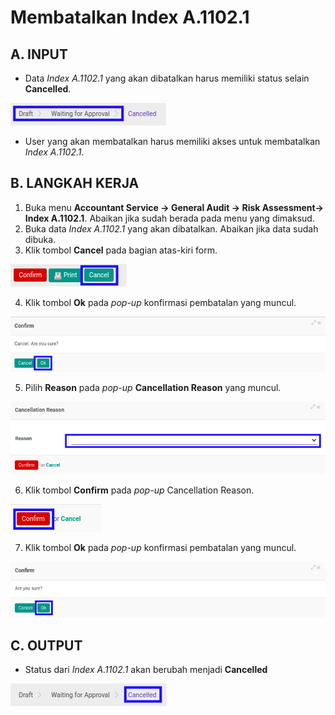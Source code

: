 # Membatalkan Index A.1102.1

## A. INPUT

* Data *Index A.1102.1* yang akan dibatalkan harus memiliki status selain **Cancelled**.

![](../../../img/index-a11021/status-selain-cancelled.png)

* User yang akan membatalkan harus memiliki akses untuk membatalkan *Index A.1102.1*.

## B. LANGKAH KERJA

1. Buka menu **Accountant Service -> General Audit -> Risk Assessment-> Index A.1102.1**. Abaikan jika sudah berada pada menu yang dimaksud.
2. Buka data *Index A.1102.1* yang akan dibatalkan. Abaikan jika data sudah dibuka.
3. Klik tombol **Cancel** pada bagian atas-kiri form.

![](../../../img/index-a11021/tombol-cancel.png)

4. Klik tombol **Ok** pada *pop-up* konfirmasi pembatalan yang muncul.

![](../../../img/index-a11021/pop-up-konfirmasi-cancel.png)

5. Pilih **Reason** pada *pop-up* **Cancellation Reason** yang muncul.

![](../../../img/index-a11021/pilihan-cancellation-reason.png)

6. Klik tombol **Confirm** pada *pop-up* Cancellation Reason.

![](../../../img/index-a11021/tombol-confirm-cancel-reason.png)

7. Klik tombol **Ok** pada *pop-up* konfirmasi pembatalan yang muncul.

![](../../../img/index-a11021/tombol-ok-confirm-cancel.png)

## C. OUTPUT

* Status dari *Index A.1102.1* akan berubah menjadi **Cancelled**

![](../../../img/index-a11021/status-cancelled.png)
